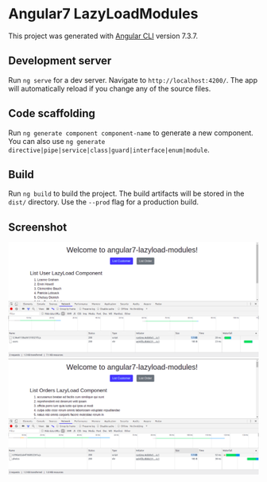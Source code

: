 # Angular7 LazyLoadModules

This project was generated with [Angular CLI](https://github.com/angular/angular-cli) version 7.3.7.

## Development server

Run `ng serve` for a dev server. Navigate to `http://localhost:4200/`. The app will automatically reload if you change any of the source files.

## Code scaffolding

Run `ng generate component component-name` to generate a new component. You can also use `ng generate directive|pipe|service|class|guard|interface|enum|module`.

## Build

Run `ng build` to build the project. The build artifacts will be stored in the `dist/` directory. Use the `--prod` flag for a production build.

## Screenshot
![](src/assets/Screenshot&#32;from&#32;2019-05-15&#32;00-05-43.png)
![](src/assets/Screenshot&#32;from&#32;2019-05-15&#32;00-06-58.png)